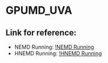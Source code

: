 # GPUMD_UVA

## Link for reference:
- NEMD Running: [!NEMD Running](https://gpumd.org/tutorials/thermal_transport_nemd.html)
- HNEMD Running: [!HNEMD Running](https://gpumd.org/tutorials/thermal_transport_hnemd.html)
